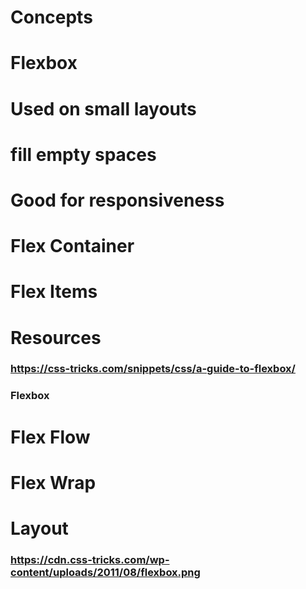 # Concepts
# Flexbox
# Used on small layouts
# fill empty spaces
# Good for responsiveness
# Flex Container
# Flex Items
# Resources
### https://css-tricks.com/snippets/css/a-guide-to-flexbox/
### Flexbox
# Flex Flow
# Flex Wrap
# Layout
### https://cdn.css-tricks.com/wp-content/uploads/2011/08/flexbox.png
